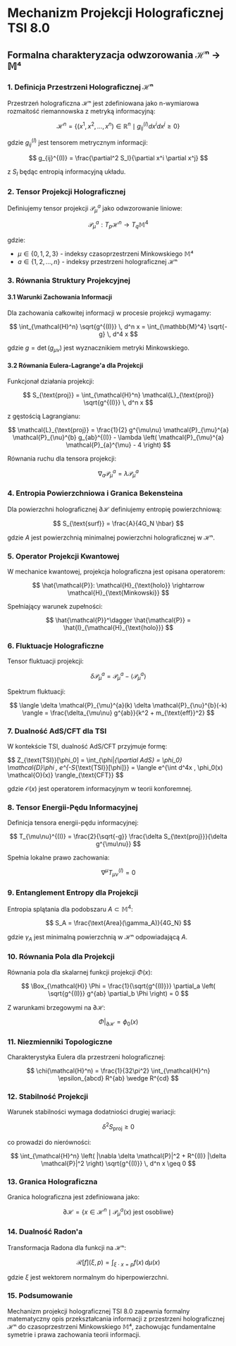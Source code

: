 # Mechanizm Projekcji Holograficznej TSI 8.0
## Formalna charakteryzacja odwzorowania ℋⁿ → 𝕄⁴

### 1. Definicja Przestrzeni Holograficznej ℋⁿ

Przestrzeń holograficzna ℋⁿ jest zdefiniowana jako n-wymiarowa rozmaitość riemannowska z metryką informacyjną:

$$
\mathcal{H}^n = \left\{ (x^1, x^2, \ldots, x^n) \in \mathbb{R}^n \mid g_{ij}^{(I)} dx^i dx^j \geq 0 \right\}
$$

gdzie $g_{ij}^{(I)}$ jest tensorem metrycznym informacji:

$$
g_{ij}^{(I)} = \frac{\partial^2 S_I}{\partial x^i \partial x^j}
$$

z $S_I$ będąc entropią informacyjną układu.

### 2. Tensor Projekcji Holograficznej

Definiujemy tensor projekcji $\mathcal{P}_{\mu}^{a}$ jako odwzorowanie liniowe:

$$
\mathcal{P}_{\mu}^{a}: T_p\mathcal{H}^n \rightarrow T_q\mathbb{M}^4
$$

gdzie:
- $\mu \in \{0,1,2,3\}$ - indeksy czasoprzestrzeni Minkowskiego 𝕄⁴
- $a \in \{1,2,\ldots,n\}$ - indeksy przestrzeni holograficznej ℋⁿ

### 3. Równania Struktury Projekcyjnej

#### 3.1 Warunki Zachowania Informacji

Dla zachowania całkowitej informacji w procesie projekcji wymagamy:

$$
\int_{\mathcal{H}^n} \sqrt{g^{(I)}} \, d^n x = \int_{\mathbb{M}^4} \sqrt{-g} \, d^4 x
$$

gdzie $g = \det(g_{\mu\nu})$ jest wyznacznikiem metryki Minkowskiego.

#### 3.2 Równania Eulera-Lagrange'a dla Projekcji

Funkcjonał działania projekcji:

$$
S_{\text{proj}} = \int_{\mathcal{H}^n} \mathcal{L}_{\text{proj}} \sqrt{g^{(I)}} \, d^n x
$$

z gęstością Lagrangianu:

$$
\mathcal{L}_{\text{proj}} = \frac{1}{2} g^{\mu\nu} \mathcal{P}_{\mu}^{a} \mathcal{P}_{\nu}^{b} g_{ab}^{(I)} - \lambda \left( \mathcal{P}_{\mu}^{a} \mathcal{P}_{a}^{\mu} - 4 \right)
$$

Równania ruchu dla tensora projekcji:

$$
\nabla_a \mathcal{P}_{\mu}^{a} = \lambda \mathcal{P}_{\mu}^{a}
$$

### 4. Entropia Powierzchniowa i Granica Bekensteina

Dla powierzchni holograficznej $\partial\mathcal{H}$ definiujemy entropię powierzchniową:

$$
S_{\text{surf}} = \frac{A}{4G_N \hbar}
$$

gdzie $A$ jest powierzchnią minimalnej powierzchni holograficznej w ℋⁿ.

### 5. Operator Projekcji Kwantowej

W mechanice kwantowej, projekcja holograficzna jest opisana operatorem:

$$
\hat{\mathcal{P}}: \mathcal{H}_{\text{holo}} \rightarrow \mathcal{H}_{\text{Minkowski}}
$$

Spełniający warunek zupełności:

$$
\hat{\mathcal{P}}^\dagger \hat{\mathcal{P}} = \hat{I}_{\mathcal{H}_{\text{holo}}}
$$

### 6. Fluktuacje Holograficzne

Tensor fluktuacji projekcji:

$$
\delta \mathcal{P}_{\mu}^{a} = \mathcal{P}_{\mu}^{a} - \langle \mathcal{P}_{\mu}^{a} \rangle
$$

Spektrum fluktuacji:

$$
\langle \delta \mathcal{P}_{\mu}^{a}(k) \delta \mathcal{P}_{\nu}^{b}(-k) \rangle = \frac{\delta_{\mu\nu} g^{ab}}{k^2 + m_{\text{eff}}^2}
$$

### 7. Dualność AdS/CFT dla TSI

W kontekście TSI, dualność AdS/CFT przyjmuje formę:

$$
Z_{\text{TSI}}[\phi_0] = \int_{\phi|_{\partial AdS} = \phi_0} \mathcal{D}\phi \, e^{-S_{\text{TSI}}[\phi]}} = \langle e^{\int d^4x \, \phi_0(x) \mathcal{O}(x)} \rangle_{\text{CFT}}
$$

gdzie $\mathcal{O}(x)$ jest operatorem informacyjnym w teorii konforemnej.

### 8. Tensor Energii-Pędu Informacyjnej

Definicja tensora energii-pędu informacyjnej:

$$
T_{\mu\nu}^{(I)} = \frac{2}{\sqrt{-g}} \frac{\delta S_{\text{proj}}}{\delta g^{\mu\nu}}
$$

Spełnia lokalne prawo zachowania:

$$
\nabla^\mu T_{\mu\nu}^{(I)} = 0
$$

### 9. Entanglement Entropy dla Projekcji

Entropia splątania dla podobszaru $A \subset \mathbb{M}^4$:

$$
S_A = \frac{\text{Area}(\gamma_A)}{4G_N}
$$

gdzie $\gamma_A$ jest minimalną powierzchnią w ℋⁿ odpowiadającą $A$.

### 10. Równania Pola dla Projekcji

Równania pola dla skalarnej funkcji projekcji $\Phi(x)$:

$$
\Box_{\mathcal{H}} \Phi = \frac{1}{\sqrt{g^{(I)}}} \partial_a \left( \sqrt{g^{(I)}} g^{ab} \partial_b \Phi \right) = 0
$$

Z warunkami brzegowymi na $\partial\mathcal{H}$:

$$
\Phi|_{\partial\mathcal{H}} = \phi_0(x)
$$

### 11. Niezmienniki Topologiczne

Charakterystyka Eulera dla przestrzeni holograficznej:

$$
\chi(\mathcal{H}^n) = \frac{1}{32\pi^2} \int_{\mathcal{H}^n} \epsilon_{abcd} R^{ab} \wedge R^{cd}
$$

### 12. Stabilność Projekcji

Warunek stabilności wymaga dodatniości drugiej wariacji:

$$
\delta^2 S_{\text{proj}} \geq 0
$$

co prowadzi do nierówności:

$$
\int_{\mathcal{H}^n} \left( |\nabla \delta \mathcal{P}|^2 + R^{(I)} |\delta \mathcal{P}|^2 \right) \sqrt{g^{(I)}} \, d^n x \geq 0
$$

### 13. Granica Holograficzna

Granica holograficzna jest zdefiniowana jako:

$$
\partial\mathcal{H} = \left\{ x \in \mathcal{H}^n \mid \mathcal{P}_{\mu}^{a}(x) \text{ jest osobliwe} \right\}
$$

### 14. Dualność Radon'a

Transformacja Radona dla funkcji na ℋⁿ:

$$
\mathcal{R}[f](\xi, p) = \int_{\xi \cdot x = p} f(x) \, d\mu(x)
$$

gdzie $\xi$ jest wektorem normalnym do hiperpowierzchni.

### 15. Podsumowanie

Mechanizm projekcji holograficznej TSI 8.0 zapewnia formalny matematyczny opis przekształcania informacji z przestrzeni holograficznej ℋⁿ do czasoprzestrzeni Minkowskiego 𝕄⁴, zachowując fundamentalne symetrie i prawa zachowania teorii informacji.